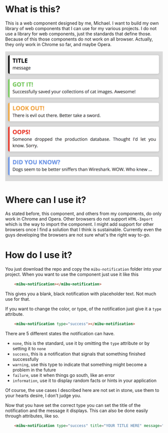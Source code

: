 # What is this?
This is a web component designed by me, Michael. I want to build my own library of web components that I can use for my various projects.
I do not use a library for web components, just the standards that define those. Because of this those components do not work on all browser.
Actually, they only work in Chrome so far, and maybe Opera.

![Image of all the available notification types](images/notifications.png)

# Where can I use it?
As stated before, this component, and others from my components, do only work in Chrome and Opera. Other browsers do not support `HTML-Import` which is the way to import the component.
I might add support for other browsers once I find a solution that I think is sustainable. Currently even the guys developing the browsers are not sure what's the right way to-go.

# How do I use it?
You just download the repo and copy the `mibu-notification` folder into your project.
When you want to use the component just use it like this

```html
    <mibu-notification></mibu-notification>
```
This gives you a blank, black notification with placeholder text. Not much use for that.

If you want to change the color, or type, of the notification just give it a `type` attribute.

```html
    <mibu-notification type="success"></mibu-notification>
```
There are 5 different states the notification can have.
* `none`, this is the standard, use it by omitting the `type` attribute or by setting it to `none`
* `success`, this is a notification that signals that something finished successfully
* `warning`, use this type to indicate that something might become a problem in the future
* `failure`, use it when things go south, like an error
* `information`, use it to display random facts or hints in your application

Of course, the use cases I described here are not set in stone, use them to your hearts desire, I don't judge you.

Now that you have set the correct type you can set the title of the notification and the message it displays. This can also be done easily through attributes, like so.

```html
    <mibu-notification type="success" title="YOUR TITLE HERE" message="Your message here ..."></mibu-notification>
```